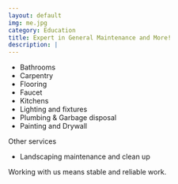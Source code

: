 ```yaml
---
layout: default
img: me.jpg
category: Education
title: Expert in General Maintenance and More!
description: |
---
```


* Bathrooms
* Carpentry
* Flooring
* Faucet
* Kitchens
* Lighting and fixtures
* Plumbing & Garbage disposal
* Painting and Drywall

Other services

* Landscaping maintenance and clean up

Working with us means stable and reliable work.
